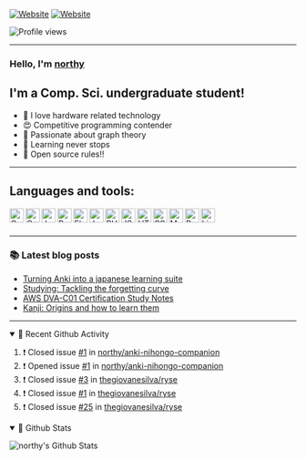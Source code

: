 [![Website](https://img.shields.io/website?label=homepage&style=for-the-badge&url=https%3A%2F%2Fnorthy.xyz)](https://northy.xyz)
[![Website](https://img.shields.io/website?label=Blog&style=for-the-badge&url=https%3A%2F%2Fblog.northy.xyz)](https://blog.northy.xyz)

![Profile views](https://gpvc.arturio.dev/northy)

---

### Hello, I'm [northy](https://northy.xyz/)

## I'm a Comp. Sci. undergraduate student!
- 🥳 I love hardware related technology
- 😍 Competitive programming contender
- 🤯 Passionate about graph theory
- 👾 Learning never stops
- 🤖 Open source rules!!

---

## Languages and tools:
<img align="left" alt="C" title="C" width="25px" src="https://simpleicons.org/icons/c.svg" />
<img align="left" alt="C++" title="C++" width="25px" src="https://simpleicons.org/icons/cplusplus.svg" />
<img align="left" alt="Java" title="Java" width="25px" src="https://simpleicons.org/icons/java.svg" />
<img align="left" alt="Python" title="Python" width="25px" src="https://simpleicons.org/icons/python.svg" />
<img align="left" alt="Flask" title="Flask" width="25px" src="https://simpleicons.org/icons/flask.svg" />
<img align="left" alt="Jekyll" title="Jekyll" width="25px" src="https://simpleicons.org/icons/jekyll.svg" />
<img align="left" alt="PHP" title="PHP" width="25px" src="https://simpleicons.org/icons/php.svg" />
<img align="left" alt="JS" title="JS" width="25px" src="https://simpleicons.org/icons/javascript.svg" />
<img align="left" alt="HTML" title="HTML" width="25px" src="https://simpleicons.org/icons/html5.svg" />
<img align="left" alt="CSS" title="CSS" width="25px" src="https://simpleicons.org/icons/css3.svg" />
<img align="left" alt="MySQL" title="MySQL" width="25px" src="https://simpleicons.org/icons/mysql.svg" />
<img align="left" alt="PostgreSQL" title="PostgreSQL" width="25px" src="https://simpleicons.org/icons/postgresql.svg" />
<img align="left" alt="Linux" title="Linux" width="25px" src="https://simpleicons.org/icons/linux.svg" />

<br />
<br />

---

### 📚 Latest blog posts
<!-- BLOG-POST-LIST:START -->
- [Turning Anki into a japanese learning suite](https://blog.northy.xyz/2021/10/26/anki-suite/)
- [Studying: Tackling the forgetting curve](https://blog.northy.xyz/2021/02/02/studying-tacking-the-forgetting-curve/)
- [AWS DVA-C01 Certification Study Notes](https://blog.northy.xyz/2021/01/28/aws-dvac01-certification-study-notes/)
- [Kanji: Origins and how to learn them](https://blog.northy.xyz/2020/08/20/kanji-origins-and-how-to-learn-them/)
<!-- BLOG-POST-LIST:END -->

---

<details open>
  <summary>🚀 Recent Github Activity</summary>

<!--START_SECTION:activity-->
1. ❗️ Closed issue [#1](https://github.com/northy/anki-nihongo-companion/issues/1) in [northy/anki-nihongo-companion](https://github.com/northy/anki-nihongo-companion)
2. ❗️ Opened issue [#1](https://github.com/northy/anki-nihongo-companion/issues/1) in [northy/anki-nihongo-companion](https://github.com/northy/anki-nihongo-companion)
3. ❗️ Closed issue [#3](https://github.com/thegiovanesilva/ryse/issues/3) in [thegiovanesilva/ryse](https://github.com/thegiovanesilva/ryse)
4. ❗️ Closed issue [#1](https://github.com/thegiovanesilva/ryse/issues/1) in [thegiovanesilva/ryse](https://github.com/thegiovanesilva/ryse)
5. ❗️ Closed issue [#25](https://github.com/thegiovanesilva/ryse/issues/25) in [thegiovanesilva/ryse](https://github.com/thegiovanesilva/ryse)
<!--END_SECTION:activity-->
</details>

<details open>
  <summary>👀 Github Stats</summary>

  ![northy's Github Stats](https://github-readme-stats.vercel.app/api?username=northy&show_icons=true&count_private=true&include_all_commits=true)
  <!-- ![Top Languages](https://github-readme-stats.vercel.app/api/top-langs/?username=northy) -->
</details>
